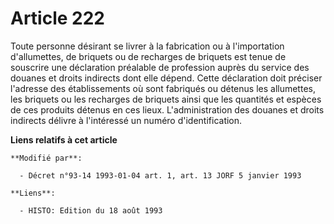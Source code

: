 # Article 222

Toute personne désirant se livrer à la fabrication ou à l'importation d'allumettes, de briquets ou de recharges de briquets
est tenue de souscrire une déclaration préalable de profession auprès du service des douanes et droits indirects dont elle
dépend. Cette déclaration doit préciser l'adresse des établissements où sont fabriqués ou détenus les allumettes, les
briquets ou les recharges de briquets ainsi que les quantités et espèces de ces produits détenus en ces lieux.
L'administration des douanes et droits indirects délivre à l'intéressé un numéro d'identification.

**Liens relatifs à cet article**

	**Modifié par**:

	  - Décret n°93-14 1993-01-04 art. 1, art. 13 JORF 5 janvier 1993

	**Liens**:

	  - HISTO: Edition du 18 août 1993
